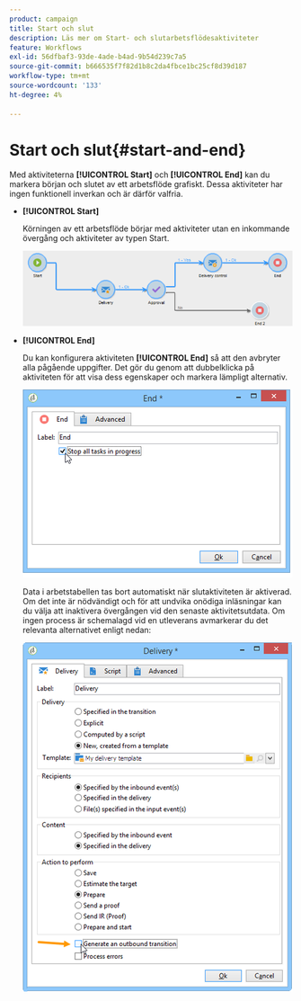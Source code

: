 ```yaml
---
product: campaign
title: Start och slut
description: Läs mer om Start- och slutarbetsflödesaktiviteter
feature: Workflows
exl-id: 56dfbaf3-93de-4ade-b4ad-9b54d239c7a5
source-git-commit: b666535f7f82d1b8c2da4fbce1bc25cf8d39d187
workflow-type: tm+mt
source-wordcount: '133'
ht-degree: 4%

---
```


# Start och slut{#start-and-end}



Med aktiviteterna **[!UICONTROL Start]** och **[!UICONTROL End]** kan du markera början och slutet av ett arbetsflöde grafiskt. Dessa aktiviteter har ingen funktionell inverkan och är därför valfria.

* **[!UICONTROL Start]**

  Körningen av ett arbetsflöde börjar med aktiviteter utan en inkommande övergång och aktiviteter av typen Start.

  ![](assets/s_user_segmentation_start_stop.png)

* **[!UICONTROL End]**

  Du kan konfigurera aktiviteten **[!UICONTROL End]** så att den avbryter alla pågående uppgifter. Det gör du genom att dubbelklicka på aktiviteten för att visa dess egenskaper och markera lämpligt alternativ.

  ![](assets/s_user_segmentation_end.png)

  Data i arbetstabellen tas bort automatiskt när slutaktiviteten är aktiverad. Om det inte är nödvändigt och för att undvika onödiga inläsningar kan du välja att inaktivera övergången vid den senaste aktivitetsutdata. Om ingen process är schemalagd vid en utleverans avmarkerar du det relevanta alternativet enligt nedan:

  ![](assets/s_advuser_delivery_option_no_output.png)
